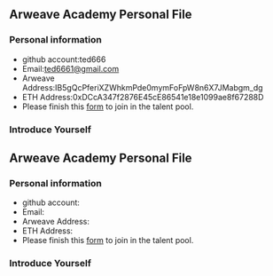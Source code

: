 ## Arweave Academy Personal File

### Personal information

- github account:ted666
- Email:ted6661@gmail.com
- Arweave Address:IB5gQcPferiXZWhkmPde0mymFoFpW8n6X7JMabgm_dg
- ETH Address:0xDCcA347f2876E45cE86541e18e1099ae8f67288D
- Please finish this [form](https://docs.google.com/forms/d/e/1FAIpQLSfWA5fIIcBgmRppm3jNz5vmf9Mai_QMVil-2pO4r7YKn_Zhtw/viewform?usp=sf_link) to join in the talent pool.

### Introduce Yourself
## Arweave Academy Personal File

### Personal information

- github account:
- Email:
- Arweave Address:
- ETH Address:
- Please finish this [form](https://docs.google.com/forms/d/e/1FAIpQLSfWA5fIIcBgmRppm3jNz5vmf9Mai_QMVil-2pO4r7YKn_Zhtw/viewform?usp=sf_link) to join in the talent pool.

### Introduce Yourself
